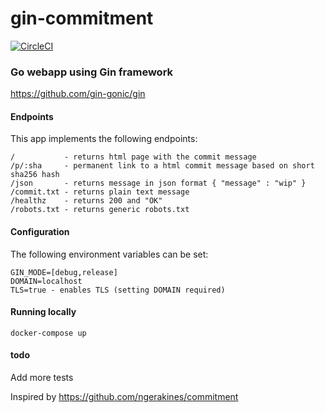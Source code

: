 # gin-commitment
[![CircleCI](https://circleci.com/gh/tyauvil/gin-commitment/tree/develop.svg?style=svg)](https://circleci.com/gh/tyauvil/gin-commitment/tree/develop)

### Go webapp using Gin framework
https://github.com/gin-gonic/gin

#### Endpoints
This app implements the following endpoints:
```
/           - returns html page with the commit message
/p/:sha     - permanent link to a html commit message based on short sha256 hash
/json       - returns message in json format { "message" : "wip" }
/commit.txt - returns plain text message
/healthz    - returns 200 and "OK"
/robots.txt - returns generic robots.txt
```

#### Configuration
The following environment variables can be set:
```
GIN_MODE=[debug,release]
DOMAIN=localhost
TLS=true - enables TLS (setting DOMAIN required)
```

#### Running locally
```
docker-compose up
```

#### todo
Add more tests

Inspired by https://github.com/ngerakines/commitment
